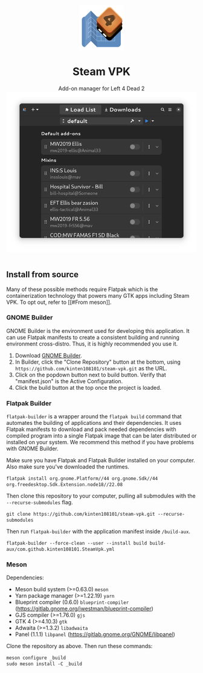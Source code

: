<div align="center">
<img style="vertical-align: middle;" src="data/icons/steam-vpk.svg" alt="Project's logo" width="120" height="120" align="center" />
<br />
<h1>Steam VPK</h1>
Add-on manager for Left 4 Dead 2
<br />
</div>
<div align="center">
<img style="vertical-align: middle;" src="data/resources/app-v2-dark.png" alt="Preview" width="640" />
</div>
<br />

## Install from source

Many of these possible methods require Flatpak which is the containerization technology that powers many GTK apps including Steam VPK. To opt out, refer to [[#From meson]].

### GNOME Builder

GNOME Builder is the environment used for developing this application. It can use Flatpak manifests to create a consistent building and running environment cross-distro. Thus, it is highly recommended you use it.

1. Download [GNOME Builder](https://flathub.org/apps/details/org.gnome.Builder).
2. In Builder, click the "Clone Repository" button at the bottom, using `https://github.com/kinten108101/steam-vpk.git` as the URL.
3. Click on the popdown button next to build button. Verify that "manifest.json" is the Active Configuration.
3. Click the build button at the top once the project is loaded.

### Flatpak Builder

`flatpak-builder` is a wrapper around the `flatpak build` command that automates the building of applications and their dependencies. It uses Flatpak manifests to download and pack needed dependencies with compiled program into a single Flatpak image that can be later distributed or installed on your system. We recommend this method if you have problems with GNOME Builder.

Make sure you have Flatpak and Flatpak Builder installed on your computer. Also make sure you've downloaded the runtimes.

```shell
flatpak install org.gnome.Platform//44 org.gnome.Sdk//44 org.freedesktop.Sdk.Extension.node18//22.08
```

Then clone this repository to your computer, pulling all submodules with the `--recurse-submodules` flag.

```shell
git clone https://github.com/kinten108101/steam-vpk.git --recurse-submodules
```

Then run `flatpak-builder` with the application manifest inside `/build-aux`.

```shell
flatpak-builder --force-clean --user --install build build-aux/com.github.kinten108101.SteamVpk.yml
```

### Meson

Dependencies:

- Meson build system (>=0.63.0) `meson`
- Yarn package manager (>=1.22.19) `yarn`
- Blueprint compiler (0.6.0) `blueprint-compiler` (https://gitlab.gnome.org/jwestman/blueprint-compiler)
- GJS compiler (>=1.76.0) `gjs` 
- GTK 4 (>=4.10.3) `gtk` 
- Adwaita (>=1.3.2) `libadwaita` 
- Panel (1.1.1) `libpanel` (https://gitlab.gnome.org/GNOME/libpanel)

Clone the repository as above. Then run these commands:

```shell
meson configure _build
sudo meson install -C _build
```
